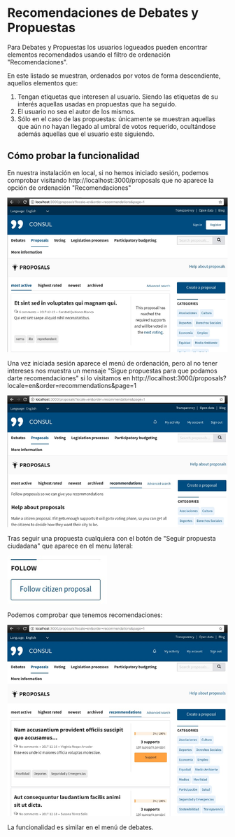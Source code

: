 # Recomendaciones de Debates y Propuestas

Para Debates y Propuestas los usuarios logueados pueden encontrar elementos recomendados usando el filtro de ordenación "Recomendaciones".

En este listado se muestran, ordenados por votos de forma descendiente, aquellos elementos que:
1. Tengan etiquetas que interesen al usuario. Siendo las etiquetas de su interés aquellas usadas en propuestas que ha seguido.
2. El usuario no sea el autor de los mismos.
3. Sólo en el caso de las propuestas: únicamente se muestran aquellas que aún no hayan llegado al umbral de votos requerido, ocultándose además aquellas que el usuario este siguiendo.

## Cómo probar la funcionalidad

En nuestra instalación en local, si no hemos iniciado sesión, podemos comprobar visitando http://localhost:3000/proposals que no aparece la opción de ordenación "Recomendaciones"

![Recommendations not logged in](../../img/recommendations/recommendations_not_logged_in.jpg)

Una vez iniciada sesión aparece el menú de ordenación, pero al no tener intereses nos muestra un mensaje "Sigue propuestas para que podamos darte recomendaciones" si lo visitamos en http://localhost:3000/proposals?locale=en&order=recommendations&page=1

![Recommendations no follows](../../img/recommendations/recommendations_no_follows.jpg)

Tras seguir una propuesta cualquiera con el botón de "Seguir propuesta ciudadana" que aparece en el menu lateral:

![Recommendations follow button](../../img/recommendations/recommendations_follow_button.jpg)

Podemos comprobar que tenemos recomendaciones:

![Recommendations with follows](../../img/recommendations/recommendations_with_follows.jpg)

La funcionalidad es similar en el menú de debates.
